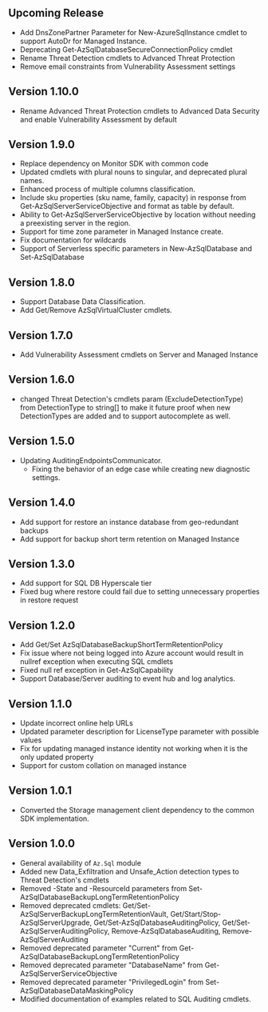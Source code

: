 <!--
    Please leave this section at the top of the change log.

    Changes for the upcoming release should go under the section titled "Upcoming Release", and should adhere to the following format:

    ## Upcoming Release
    * Overview of change #1
        - Additional information about change #1
    * Overview of change #2
        - Additional information about change #4
        - Additional information about change #2
    * Overview of change #3
    * Overview of change #4
        - Additional information about change #4

    ## YYYY.MM.DD - Version X.Y.Z (Previous Release)
    * Overview of change #1
        - Additional information about change #1
-->
## Upcoming Release
* Add DnsZonePartner Parameter for New-AzureSqlInstance cmdlet to support AutoDr for Managed Instance.
* Deprecating Get-AzSqlDatabaseSecureConnectionPolicy cmdlet
* Rename Threat Detection cmdlets to Advanced Threat Protection
* Remove email constraints from Vulnerability Assessment settings

## Version 1.10.0
* Rename Advanced Threat Protection cmdlets to Advanced Data Security and enable Vulnerability Assessment by default

## Version 1.9.0
* Replace dependency on Monitor SDK with common code
* Updated cmdlets with plural nouns to singular, and deprecated plural names.
* Enhanced process of multiple columns classification.
* Include sku properties (sku name, family, capacity) in response from Get-AzSqlServerServiceObjective and format as table by default.
* Ability to Get-AzSqlServerServiceObjective by location without needing a preexisting server in the region.
* Support for time zone parameter in Managed Instance create.
* Fix documentation for wildcards
* Support of Serverless specific parameters in New-AzSqlDatabase and Set-AzSqlDatabase

## Version 1.8.0
* Support Database Data Classification.
* Add Get/Remove AzSqlVirtualCluster cmdlets.

## Version 1.7.0
* Add Vulnerability Assessment cmdlets on Server and Managed Instance

## Version 1.6.0
* changed Threat Detection's cmdlets param (ExcludeDetectionType) from DetectionType to string[] to make it future proof when new DetectionTypes are added and to support autocomplete as well.

## Version 1.5.0
* Updating AuditingEndpointsCommunicator.
    - Fixing the behavior of an edge case while creating new diagnostic settings.

## Version 1.4.0
* Add support for restore an instance database from geo-redundant backups
* Add support for backup short term retention on Managed Instance

## Version 1.3.0
* Add support for SQL DB Hyperscale tier
* Fixed bug where restore could fail due to setting unnecessary properties in restore request


## Version 1.2.0
* Add Get/Set AzSqlDatabaseBackupShortTermRetentionPolicy
* Fix issue where not being logged into Azure account would result in nullref exception when executing SQL cmdlets
* Fixed null ref exception in Get-AzSqlCapability
* Support Database/Server auditing to event hub and log analytics.

## Version 1.1.0
* Update incorrect online help URLs
* Updated parameter description for LicenseType parameter with possible values
* Fix for updating managed instance identity not working when it is the only updated property
* Support for custom collation on managed instance

## Version 1.0.1
* Converted the Storage management client dependency to the common SDK implementation.

## Version 1.0.0
* General availability of `Az.Sql` module
* Added new Data_Exfiltration and Unsafe_Action detection types to Threat Detection's cmdlets
* Removed -State and -ResourceId parameters from Set-AzSqlDatabaseBackupLongTermRetentionPolicy
* Removed deprecated cmdlets: Get/Set-AzSqlServerBackupLongTermRetentionVault, Get/Start/Stop-AzSqlServerUpgrade, Get/Set-AzSqlDatabaseAuditingPolicy, Get/Set-AzSqlServerAuditingPolicy, Remove-AzSqlDatabaseAuditing, Remove-AzSqlServerAuditing
* Removed deprecated parameter "Current" from Get-AzSqlDatabaseBackupLongTermRetentionPolicy
* Removed deprecated parameter "DatabaseName" from Get-AzSqlServerServiceObjective
* Removed deprecated parameter "PrivilegedLogin" from Set-AzSqlDatabaseDataMaskingPolicy
* Modified documentation of examples related to SQL Auditing cmdlets.
